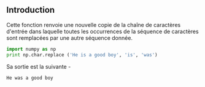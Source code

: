 ## Introduction

Cette fonction renvoie une nouvelle copie de la chaîne de caractères d'entrée dans laquelle toutes les occurrences de la séquence de caractères sont remplacées par une autre séquence donnée.

```python
import numpy as np 
print np.char.replace ('He is a good boy', 'is', 'was')
```

Sa sortie est la suivante -

```python
He was a good boy
```